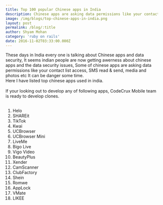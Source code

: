 ```yaml
---
title: Top 100 popular Chinese apps in India
description: Chinese apps are asking data permissions like your contact list access, SMS read & send, media and photos etc It can be danger some time
image: /img/blogs/top-chinese-apps-in-india.png
layout: post
permalink: /blog/:title
author: Shyam Mohan
category: 'ruby on rails'
date: 2016-11-02T03:33:00.000Z
---
```




<p>
These days in India every one is talking about Chinese apps and data
security, It seems indian people are now getting awerness about chinese
apps and the data security issues, Some of chinese apps are asking data
permissions like your contact list access, SMS read & send, media and
photos etc It can be danger some time.
<br />
Here I have listed top chinese apps used in india.
<br /><br />
If your looking out to develop any of following apps, CodeCrux Mobile
team is ready to develop clones.<br /><br />

1) Helo <br />
2) SHAREit <br />
3) TikTok <br />
4) Kwai<br />
5) UCBrowser<br />
6) UCBrowser Mini<br />
7) LiveMe<br />
8) Bigo Live<br />
9) Vigo Video<br />
10) BeautyPlus<br />
11) Xender<br />
12) CamScanner<br />
13) ClubFactory<br />
14) Shein<br />
15) Romwe<br />
16) AppLock<br />
17) VMate<br />
18) LIKEE
</p>
<br />

